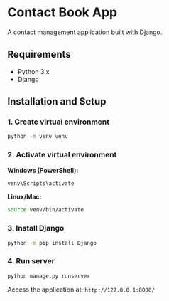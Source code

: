 # Contact Book App

A contact management application built with Django.

## Requirements

- Python 3.x
- Django

## Installation and Setup

### 1. Create virtual environment
```bash
python -m venv venv
```

### 2. Activate virtual environment
**Windows (PowerShell):**
```bash
venv\Scripts\activate
```

**Linux/Mac:**
```bash
source venv/bin/activate
```

### 3. Install Django
```bash
python -m pip install Django
```

### 4. Run server
```bash
python manage.py runserver
```

Access the application at: `http://127.0.0.1:8000/`
